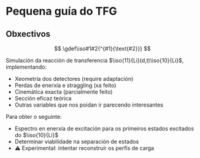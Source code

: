 # Pequena guía do TFG

## Obxectivos

$$
\gdef\iso#1#2{^{#1}{\text{#2}}}
$$

Simulación da reacción de transferencia $\iso{11}{Li}(d,t)\iso{10}{Li}$, implementando:

- Xeometría dos detectores (require adaptación)
- Perdas de enerxía e straggling (xa feito)
- Cinemática exacta (parcialmente feito)
- Sección eficaz teórica
- Outras variables que nos poidan ir parecendo interesantes

Para obter o seguinte:

- Espectro en enerxía de excitación para os primeiros estados excitados do $\iso{10}{Li}$
- Determinar viabilidade na separación de estados
- ⚠️ Experimental: intentar reconstruír os perfís de carga


